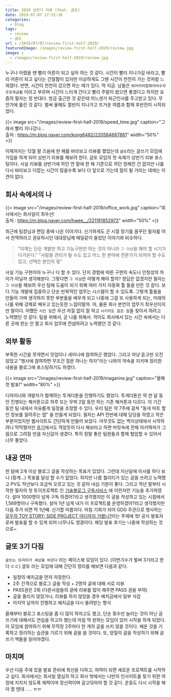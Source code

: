 ```yaml
---
title: 2019 상반기 리뷰 (feat. 글또)
date: 2019-07-07 17:52:20
categories:
  - blog
tags: 
  - review
  - 글또
url : /2019/07/07/review-first-half-2019/
featuredImage: /images/review-first-half-2019/review.jpg
images :
  - /images/review-first-half-2019/review.jpg
---
```


누구나 어렸을 땐 빨리 어른이 되고 싶어 하는 것 같다. 시간이 빨리 지나가길 바라고, 빨리 어른이 되고 싶다는 간절함이 있지만 이상하게도 그땐 시간이 천천히 가는 것처럼 느껴졌다. 반면, 시간이 천천히 갔으면 하는 때가 있다. 딱 지금. <!--more -->
남들은 `워어어어얼화아아수우우모옥금퇼` 이라고 부르며 시간이 느리게 간다고 빨리 주말이 왔으면 좋겠다고 하지만 요즘의 필자는 정 반대다. 방금 출근한 것 같은데 어느샌가 퇴근인사를 주고받고 있다. 무언가에 홀린 것 같다. 벌써 올해도 절반이 지나가고 뜨거운 여름과 함께 후반전이 시작되었다.

{{< image src="/images/review-first-half-2019/speed_time.jpg" caption="그래서 빨리 지나갔나...<br>출처 : https://m.blog.naver.com/kong6482/220584667861" width="50%" >}}

이제까지는 12월 말 즈음에 한 해를 바라보고 리뷰를 했었는데 `글또`라는 글쓰기 모임에 가입을 하게 되어 상반기 리뷰를 해보려 한다. 글또 모임의 첫 숙제가 상반기 리뷰 포스팅이다. 사실 리뷰를 상반기에 하던 연 말에 한 해 기준으로 하던 정해진 건 없지만 나를 다시 바라보고 다잡는 시간이 많을수록 보다 더 앞으로 가는데 힘이 될 거라는 데에는 이견이 없다.

## 회사 속에서의 나

{{< image src="/images/review-first-half-2019/office_work.jpg" caption="회사에서는 회사일이 최우선!<br>출처 : https://m.blog.naver.com/hwee__/221191852972" width="50%" >}}

최근에 팀장님과 면담 중에 나온 이야기다. 신기하게도 군 시절 장기를 꿈꾸던 필자를 어서 전역하라고 권유하시던 대대장님께 매일같이 들었던 이야기와 비슷하다.
 > "이제는 단순 개발만 하고 기능구현만 하는 것이 아니라 `그 이상`을 해야 할 시기가 다가온다."
 "사람들 관리가 될 수도 있고 어느 한 분야에 전문가가 되어야 할 수도 있고, 선택은 본인의 몫" 

사실 기능 구현이야 누구나 다 할 수 있다. 단지 경험에 따른 구현의 속도나 안정성의 차이가 아닐까 생각해본다. 그렇다면 `그 이상`은 어떻게 해야 할까? 정답은 없겠지만 필자는 `그 이상`을 해보려 우선 팀에 도움이 되기 위해 여러 가지 자동화 툴 들을 만든 것 같다. 보다 기능 개발에 집중하고 단순 반복적인 업무는 시스템이 할 수 있도록. 그렇게 툴들을 만들어 가며 생각하지 못한 부분들을 배우게 되고 나중에 그걸 또 사용하게 되는, 미래의 나를 위해 강제로 배우고 있는듯한 느낌이랄까. 아, 물론 회사 본연의 업무가 최우선이지만 말이다.
어쨌든 `시킨 일`은 우선 차질 없이 잘 하고 `시키지도 않은 일`을 찾아서 하려고 노력했던 것 같다. 팀을 위해서, 곧 나를 위해서. 
적어도 회사에서 있는 시간 속에서는 다른 곳에 한눈 안 팔고 회사 업무에 전념하려고 노력했던 것 같다.

## 외부 활동
부족한 시간을 쪼개면서 밋업이나 세미나에 참여하곤 했었다. 그리고 마냥 듣고만 오진 않았고 "행사에 참여하면 무조건 질문 하나는 하자"라는 나와의 약속을 지키며 정리한 내용을 블로그에 포스팅하기도 하였다. 

{{< image src="/images/review-first-half-2019/magarine.jpg" caption="올해 첫 발표!" width="80%" >}}

디자이너와 개발자가 함께하는 투게더톤을 진행하기도 했었다. 투게더톤은 약 한 달 동안 진행되는 해커톤으로 하루 또는 무박 2일 동안 하는 기존 해커톤과 다르다. 이 기간 동안 팀 내에서 자유롭게 일정을 조정할 수 있다. 우리 팀은 약 7주에 걸쳐 "동네 마트 할인 정보를 알려주는 앱" 을 만들게 되었다. 필자는 API 전반에 대해 담당을 하였고 작은 부분이었지만 웹사이트도 간단하게 만들어 보았다. 아무것도 없는 백지상태에서 시작하려니 막막했지만 [후기](https://taetaetae.github.io/2019/05/19/d-light-togetherthon-2019/)에서도 적었듯이 다시 해보라고 하면 머릿속에 전체 아키텍처가 그림으로 그려질 만큼 자신감이 생겼다. 특히 정말 좋은 팀원들과 함께 협업할 수 있어서 너무 좋았다.

## 내공 연마
한 달에 2개 이상 블로그 글을 작성하는 목표가 있었다. 그런데 지난달에 이사를 하다 보니 (핑계...) 목표를 달성 할 수가 없었다. 하지만 나름 퀄리티가 있는 글을 쓰려고 노력했고 PV도 작년보다 조금씩 오르고 있는 것 같아 내심 기분이 좋다. 그리고 작년 말부터 시작한 필자의 첫 토이프로젝트 인 [기술블로그 구독서비스](http://daily-devblog.com) 에 이런저런 기능을 추가하였다. 설마 1000명이 넘게 구독 하겠어?라고 생각했지만 이 글을 작성하고 있는 시점에서 1,569명이나 구독했다. 설마 1년 넘게 내가 이 프로젝트를 운영하겠어?라고 생각했지만 다음 주가 되면 딱 1년째. 신기할 따름이다. 마침 기회가 되어 GDG 주관으로 행사하는 [모두의 TOY STORY: SIDE PROJECT 어디까지 가봤니?](https://festa.io/events/364)라는 주제에 첫! 공식 발표자로써 발표를 할 수 있게 되어 너무나도 영광이다. 해당 발표 후기는 나중에 작성하는 것으로~

## 글또 3기 다짐
`글쓰는 또라이가 세상을 바꾼다` 라는 페이스북 모임이 있다. (이번기수가 벌써 3기라고 한다 ㄷㄷ) 글또 라는 모임에 대해 간단히 정리를 해보면 다음과 같다.
- 일정의 예치금을 먼저 저장한다.
- 2주 간격으로 블로그 글을 작성 + 2명의 글에 대해 서로 리뷰
- PASS권은 2회 (다른사람들의 글에 리뷰를 많이 해주면 PASS 권을 부여)
- 글을 올리지 않았거나, 리뷰를 하지 않았을 경우 예치금에서 일부 삭감
- 마지막 날까지 진행하고 예치금을 다시 돌려받는 형식

올해부터 블로그 포스팅을 좀 더 많이 하자고도 했고, 단순 횟수만 늘리는 것이 아닌 글쓰기에 대해서도 연습을 하고자 했는데 마침 딱 원하는 모임이 있어 시작을 하게 되었다.
이 모임에 참여하기 위해 무작정 2주마다 한 개의 글을 쓰지 않을 것이다. 배운 것을 기록하고 정리하는 습관을 기르기 위해 글을 쓸 것이다. 또, 양질의 글을 작성하기 위해 글쓰기 책들을 읽어야겠다.

## 마치며
우선 다음 주에 있을 발표 준비에 최선을 다하고, 여력이 되면 새로운 프로젝트를 시작하고 싶다. 회사에서는 회사일 열심히 하고 회사 밖에서는 나만의 인사이트를 찾기 위한 여정에 지치지 않도록 체력이며 정신력이며 갈고닦아야 할 것 같다. 운동도 다시 시작을 해야 할 텐데 . . . ㅠㅠ